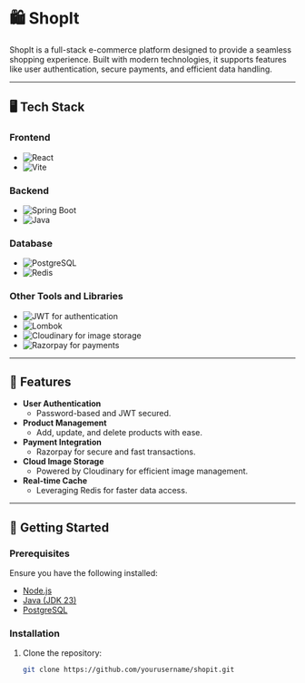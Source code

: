 # 🛍️ ShopIt

ShopIt is a full-stack e-commerce platform designed to provide a seamless shopping experience. Built with modern technologies, it supports features like user authentication, secure payments, and efficient data handling.

---

## 🖥️ Tech Stack

### Frontend
- ![React](https://img.shields.io/badge/-React-61DAFB?style=for-the-badge&logo=react&logoColor=white)
- ![Vite](https://img.shields.io/badge/-Vite-646CFF?style=for-the-badge&logo=vite&logoColor=white)

### Backend
- ![Spring Boot](https://img.shields.io/badge/-Spring%20Boot-6DB33F?style=for-the-badge&logo=springboot&logoColor=white)
- ![Java](https://img.shields.io/badge/-Java-007396?style=for-the-badge&logo=java&logoColor=white)

### Database
- ![PostgreSQL](https://img.shields.io/badge/-PostgreSQL-4169E1?style=for-the-badge&logo=postgresql&logoColor=white)
- ![Redis](https://img.shields.io/badge/-Redis-DC382D?style=for-the-badge&logo=redis&logoColor=white)

### Other Tools and Libraries
- ![JWT](https://img.shields.io/badge/-JWT-000000?style=for-the-badge&logo=jsonwebtokens&logoColor=white) for authentication
- ![Lombok](https://img.shields.io/badge/-Lombok-EB6E00?style=for-the-badge&logo=java&logoColor=white)
- ![Cloudinary](https://img.shields.io/badge/-Cloudinary-3448C5?style=for-the-badge&logo=cloudinary&logoColor=white) for image storage
- ![Razorpay](https://img.shields.io/badge/-Razorpay-0D1A4B?style=for-the-badge&logo=razorpay&logoColor=white) for payments

---

## 🌟 Features

- **User Authentication**
  - Password-based and JWT secured.
- **Product Management**
  - Add, update, and delete products with ease.
- **Payment Integration**
  - Razorpay for secure and fast transactions.
- **Cloud Image Storage**
  - Powered by Cloudinary for efficient image management.
- **Real-time Cache**
  - Leveraging Redis for faster data access.

---

## 🚀 Getting Started

### Prerequisites
Ensure you have the following installed:
- [Node.js](https://nodejs.org/)
- [Java (JDK 23)](https://jdk.java.net/)
- [PostgreSQL](https://www.postgresql.org/)

### Installation

1. Clone the repository:
   ```bash
   git clone https://github.com/yourusername/shopit.git

